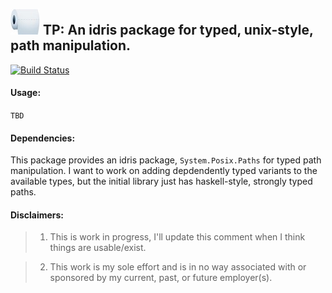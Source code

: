 ![](./misc/tp_logo.jpg) TP: An idris package for typed, unix-style, path manipulation. 
----

[![Build Status](https://travis-ci.org/superfunc/tp.svg?branch=master)](https://travis-ci.org/superfunc/tp)

#### Usage:

`TBD`

#### Dependencies:

This package provides an idris package, `System.Posix.Paths` for typed
path manipulation. I want to work on adding depdendently typed variants
to the available types, but the initial library just has haskell-style,
strongly typed paths.

#### Disclaimers:

> 1) This is work in progress, I'll update this comment when I think things are usable/exist.

> 2) This work is my sole effort and is in no way associated with or sponsored by
my current, past, or future employer(s).
